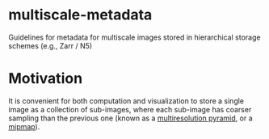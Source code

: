 # multiscale-metadata
Guidelines for metadata for multiscale images stored in hierarchical storage schemes (e.g., Zarr / N5)

# Motivation
It is convenient for both computation and visualization to store a single image as a collection of sub-images, where each sub-image has coarser sampling than the previous one (known as a [multiresolution pyramid](https://en.wikipedia.org/wiki/Pyramid_(image_processing)), or a [mipmap](https://en.wikipedia.org/wiki/Mipmap)).  
